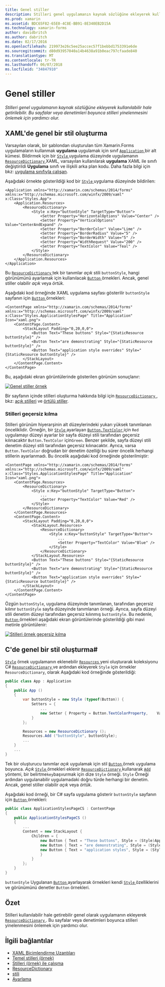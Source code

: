```yaml
---
title: Genel stiller
description: Stilleri genel uygulamanın kaynak sözlüğüne ekleyerek kullanılabilir hale getirilebilir. Bu sayfalar veya denetimleri boyunca stilleri yinelenmesini önlemek için yardımcı olur.
ms.prod: xamarin
ms.assetid: BDC65F82-65E0-4C8E-BB91-8E340EB2D15A
ms.technology: xamarin-forms
author: davidbritch
ms.author: dabritch
ms.date: 02/17/2016
ms.openlocfilehash: 219973e26c5ee25accec57f1bebbd1753391e6de
ms.sourcegitcommit: d80d93957040a14b4638a91b0eac797cfaade840
ms.translationtype: MT
ms.contentlocale: tr-TR
ms.lasthandoff: 06/07/2018
ms.locfileid: "34847910"
---
```

# <a name="global-styles"></a>Genel stiller

_Stilleri genel uygulamanın kaynak sözlüğüne ekleyerek kullanılabilir hale getirilebilir. Bu sayfalar veya denetimleri boyunca stilleri yinelenmesini önlemek için yardımcı olur._

## <a name="creating-a-global-style-in-xaml"></a>XAML'de genel bir stil oluşturma

Varsayılan olarak, bir şablondan oluşturulan tüm Xamarin.Forms uygulamaların kullanmak **uygulama** uygulamak için sınıf [ `Application` ](https://developer.xamarin.com/api/type/Xamarin.Forms.Application/) bir alt kümesi. Bildirmek için bir [ `Style` ](https://developer.xamarin.com/api/type/Xamarin.Forms.Style/) uygulama düzeyinde uygulamanın [ `ResourceDictionary` ](https://developer.xamarin.com/api/type/Xamarin.Forms.ResourceDictionary/) XAML, varsayılan kullanılarak **uygulama** XAML ile sınıfı değiştirildi **Uygulama** sınıfı ve ilişkili arka plan kodu. Daha fazla bilgi için bkz: [uygulama sınıfıyla çalışan](~/xamarin-forms/app-fundamentals/application-class.md).

Aşağıdaki örnekte gösterildiği kod bir [ `Style` ](https://developer.xamarin.com/api/type/Xamarin.Forms.Style/) uygulama düzeyinde bildirilen:

```xaml
<Application xmlns="http://xamarin.com/schemas/2014/forms" xmlns:x="http://schemas.microsoft.com/winfx/2009/xaml" x:Class="Styles.App">
    <Application.Resources>
        <ResourceDictionary>
            <Style x:Key="buttonStyle" TargetType="Button">
                <Setter Property="HorizontalOptions" Value="Center" />
                <Setter Property="VerticalOptions" Value="CenterAndExpand" />
                <Setter Property="BorderColor" Value="Lime" />
                <Setter Property="BorderRadius" Value="5" />
                <Setter Property="BorderWidth" Value="5" />
                <Setter Property="WidthRequest" Value="200" />
                <Setter Property="TextColor" Value="Teal" />
            </Style>
        </ResourceDictionary>
    </Application.Resources>
</Application>
```

Bu [ `ResourceDictionary` ](https://developer.xamarin.com/api/type/Xamarin.Forms.ResourceDictionary/) tek bir tanımlar *açık* stili `buttonStyle`, hangi görünümünü ayarlamak için kullanılacak [ `Button` ](https://developer.xamarin.com/api/type/Xamarin.Forms.Button/) örnekleri. Ancak, genel stiller olabilir *açık* veya *örtük*.

Aşağıdaki kod örneğinde XAML uygulama sayfası gösterilir `buttonStyle` sayfanın için [ `Button` ](https://developer.xamarin.com/api/type/Xamarin.Forms.Button/) örnekleri:

```xaml
<ContentPage xmlns="http://xamarin.com/schemas/2014/forms" xmlns:x="http://schemas.microsoft.com/winfx/2009/xaml" x:Class="Styles.ApplicationStylesPage" Title="Application" Icon="xaml.png">
    <ContentPage.Content>
        <StackLayout Padding="0,20,0,0">
            <Button Text="These buttons" Style="{StaticResource buttonStyle}" />
            <Button Text="are demonstrating" Style="{StaticResource buttonStyle}" />
            <Button Text="application style overrides" Style="{StaticResource buttonStyle}" />
        </StackLayout>
    </ContentPage.Content>
</ContentPage>
```

Bu, aşağıdaki ekran görüntülerinde gösterilen görünüm sonuçlanır:

[![](application-images/application-styles-1.png "Genel stiller örnek")](application-images/application-styles-1-large.png#lightbox "genel stiller örneği")

Bir sayfanın içinde stilleri oluşturma hakkında bilgi için [ `ResourceDictionary` ](https://developer.xamarin.com/api/type/Xamarin.Forms.ResourceDictionary/), bkz: [açık stilleri](~/xamarin-forms/user-interface/styles/explicit.md) ve [örtülü stiller](~/xamarin-forms/user-interface/styles/implicit.md).

### <a name="overriding-styles"></a>Stilleri geçersiz kılma

Stilleri görünüm hiyerarşinin alt düzeylerindeki yukarı yüksek tanımlanan önceliklidir. Örneğin, bir [ `Style` ](https://developer.xamarin.com/api/type/Xamarin.Forms.Style/) ayarlayan [ `Button.TextColor` ](https://developer.xamarin.com/api/property/Xamarin.Forms.Button.TextColor/) için `Red` uygulamayı düzeyi ayarlar bir sayfa düzeyi stili tarafından geçersiz kılınacaktır `Button.TextColor` için`Green`. Benzer şekilde, sayfa düzeyi stili denetim düzeyi stili tarafından geçersiz kılınacaktır. Ayrıca, varsa `Button.TextColor` doğrudan bir denetim özelliği bu sürer öncelik herhangi stillerin ayarlanmadı. Bu öncelik aşağıdaki kod örneğinde gösterilmiştir:

```xaml
<ContentPage xmlns="http://xamarin.com/schemas/2014/forms" xmlns:x="http://schemas.microsoft.com/winfx/2009/xaml" x:Class="Styles.ApplicationStylesPage" Title="Application" Icon="xaml.png">
    <ContentPage.Resources>
        <ResourceDictionary>
            <Style x:Key="buttonStyle" TargetType="Button">
                ...
                <Setter Property="TextColor" Value="Red" />
            </Style>
        </ResourceDictionary>
    </ContentPage.Resources>
    <ContentPage.Content>
        <StackLayout Padding="0,20,0,0">
            <StackLayout.Resources>
                <ResourceDictionary>
                    <Style x:Key="buttonStyle" TargetType="Button">
                        ...
                        <Setter Property="TextColor" Value="Blue" />
                    </Style>
                </ResourceDictionary>
            </StackLayout.Resources>
            <Button Text="These buttons" Style="{StaticResource buttonStyle}" />
            <Button Text="are demonstrating" Style="{StaticResource buttonStyle}" />
            <Button Text="application style overrides" Style="{StaticResource buttonStyle}" />
        </StackLayout>
    </ContentPage.Content>
</ContentPage>
```

Özgün `buttonStyle`, uygulama düzeyinde tanımlanan, tarafından geçersiz kılınır `buttonStyle` sayfa düzeyinde tanımlanan örneği. Ayrıca, sayfa düzeyi stili denetim düzeyi tarafından geçersiz kılınmış `buttonStyle`. Bu nedenle, [ `Button` ](https://developer.xamarin.com/api/type/Xamarin.Forms.Button/) örnekleri aşağıdaki ekran görüntülerinde gösterildiği gibi mavi metinle görüntülenir:

[![](application-images/application-styles-2.png "Stilleri örnek geçersiz kılma")](application-images/application-styles-2-large.png#lightbox "stilleri örnek geçersiz kılma")

## <a name="creating-a-global-style-in-c35"></a>C'de genel bir stil oluşturma&#35;

[`Style`](https://developer.xamarin.com/api/type/Xamarin.Forms.Style/) örnek uygulamanın eklenebilir [ `Resources` ](https://developer.xamarin.com/api/property/Xamarin.Forms.VisualElement.Resources/) yeni oluşturarak koleksiyonu C# [ `ResourceDictionary` ](https://developer.xamarin.com/api/type/Xamarin.Forms.ResourceDictionary/)ve ardından ekleyerek `Style` için örnekler `ResourceDictionary`, olarak Aşağıdaki kod örneğinde gösterildiği:

```csharp
public class App : Application
{
    public App ()
    {
        var buttonStyle = new Style (typeof(Button)) {
            Setters = {
                ...
                new Setter { Property = Button.TextColorProperty,    Value = Color.Teal }
            }
        };

        Resources = new ResourceDictionary ();
        Resources.Add ("buttonStyle", buttonStyle);
        ...
    }
    ...
}
```

Tek bir oluşturucu tanımlar *açık* uygulamak için stil [ `Button` ](https://developer.xamarin.com/api/type/Xamarin.Forms.Button/) örnek uygulama boyunca. *Açık* [ `Style` ](https://developer.xamarin.com/api/type/Xamarin.Forms.Style/) örnekleri eklenir [ `ResourceDictionary` ](https://developer.xamarin.com/api/type/Xamarin.Forms.ResourceDictionary/) kullanarak [ `Add` ](https://developer.xamarin.com/api/member/Xamarin.Forms.ResourceDictionary.Add/p/System.String/System.Object/) yöntemi, bir belirtme`key`başvurmak için dize `Style` örneği. `Style` Örneği ardından uygulanabilir uygulamadaki doğru türde herhangi bir denetim. Ancak, genel stiller olabilir *açık* veya *örtük*.

Aşağıdaki kod örneği, bir C# sayfa uygulama gösterir `buttonStyle` sayfanın için [ `Button` ](https://developer.xamarin.com/api/type/Xamarin.Forms.Button/) örnekleri:

```csharp
public class ApplicationStylesPageCS : ContentPage
{
    public ApplicationStylesPageCS ()
    {
        ...
        Content = new StackLayout {
            Children = {
                new Button { Text = "These buttons", Style = (Style)Application.Current.Resources ["buttonStyle"] },
                new Button { Text = "are demonstrating", Style = (Style)Application.Current.Resources ["buttonStyle"] },
                new Button { Text = "application styles", Style = (Style)Application.Current.Resources ["buttonStyle"]
                }
            }
        };
    }
}
```

`buttonStyle` Uygulanan [ `Button` ](https://developer.xamarin.com/api/type/Xamarin.Forms.Button/) ayarlayarak örnekleri kendi [ `Style` ](https://developer.xamarin.com/api/property/Xamarin.Forms.VisualElement.Style/) özelliklerini ve görünümünü denetler `Button` örnekleri.

## <a name="summary"></a>Özet

Stilleri kullanılabilir hale getirebilir genel olarak uygulamanın ekleyerek [ `ResourceDictionary` ](https://developer.xamarin.com/api/type/Xamarin.Forms.ResourceDictionary/). Bu sayfalar veya denetimleri boyunca stilleri yinelenmesini önlemek için yardımcı olur.



## <a name="related-links"></a>İlgili bağlantılar

- [XAML Biçimlendirme Uzantıları](~/xamarin-forms/xaml/xaml-basics/xaml-markup-extensions.md)
- [Temel stilleri (örnek)](https://developer.xamarin.com/samples/xamarin-forms/UserInterface/Styles/BasicStyles/)
- [Stilleri (örnek) ile çalışma](https://developer.xamarin.com/samples/xamarin-forms/WorkingWithStyles/)
- [ResourceDictionary](https://developer.xamarin.com/api/type/Xamarin.Forms.ResourceDictionary/)
- [stili](https://developer.xamarin.com/api/type/Xamarin.Forms.Style/)
- [Ayarlama](https://developer.xamarin.com/api/type/Xamarin.Forms.Setter/)
